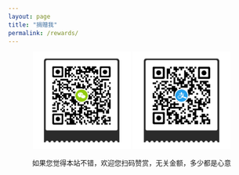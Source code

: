 ```yaml
---
layout: page
title: "捐赠我"
permalink: /rewards/
---
```


<p style="text-align: center;">
<img src="/assets/img/wechatpay.png" alt="" style="
    max-width: 200px;
">
<img src="/assets/img/alipay.png" alt="" style="
    max-width: 200px;
                                                ">
</p>

<p style="text-align: center;">
如果您觉得本站不错，欢迎您扫码赞赏，无关金额，多少都是心意
</p>

